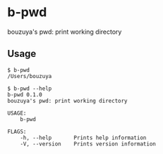 # b-pwd

bouzuya's pwd: print working directory

## Usage

```console
$ b-pwd
/Users/bouzuya

$ b-pwd --help
b-pwd 0.1.0
bouzuya's pwd: print working directory

USAGE:
    b-pwd

FLAGS:
    -h, --help       Prints help information
    -V, --version    Prints version information
```
